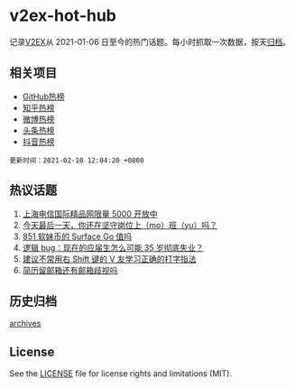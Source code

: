 # v2ex-hot-hub

 记录[V2EX](https://www.v2ex.com/)从 2021-01-06 日至今的热门话题。每小时抓取一次数据，按天[归档](archives)。
 
 ## 相关项目

- [GitHub热榜](https://github.com/lonnyzhang423/github-hot-hub)
- [知乎热榜](https://github.com/lonnyzhang423/zhihu-hot-hub)
- [微博热榜](https://github.com/lonnyzhang423/weibo-hot-hub)
- [头条热榜](https://github.com/lonnyzhang423/toutiao-hot-hub)
- [抖音热榜](https://github.com/lonnyzhang423/douyin-hot-hub)


 `更新时间：2021-02-10 12:04:20 +0800`

## 热议话题

1. [上海电信国际精品网限量 5000 开放中](https://www.v2ex.com/t/752583)
1. [今天最后一天，你还在坚守岗位上（mo）班（yu）吗？](https://www.v2ex.com/t/752755)
1. [851 软妹币的 Surface Go 值吗](https://www.v2ex.com/t/752585)
1. [逻辑 bug：现在的应届生怎么可能 35 岁彻底失业？](https://www.v2ex.com/t/752593)
1. [建议不常用右 Shift 键的 V 友学习正确的打字指法](https://www.v2ex.com/t/752598)
1. [简历留邮箱还有邮箱歧视吗](https://www.v2ex.com/t/752733)

## 历史归档

[archives](archives)

## License

See the [LICENSE](LICENSE) file for license rights and limitations (MIT).
